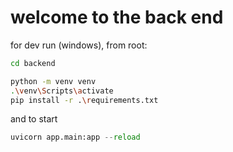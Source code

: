 # welcome to the back end

for dev run (windows), from root:

```bash
cd backend
```

```bash
python -m venv venv
.\venv\Scripts\activate
pip install -r .\requirements.txt
```

and to start

```py
uvicorn app.main:app --reload
```
